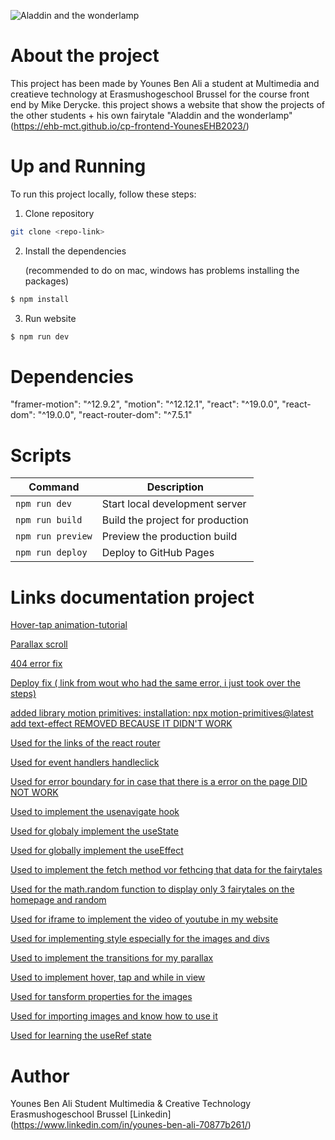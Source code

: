 ![Aladdin and the wonderlamp ](https://ehb-mct.github.io/cp-frontend-YounesEHB2023/BannerAladdin.png)

# About the project
This project has been made by Younes Ben Ali a student at Multimedia and creatieve technology at Erasmushogeschool Brussel for the course front end by Mike Derycke. this project shows a website that show the projects of the other students + his own fairytale "Aladdin and the wonderlamp"
(https://ehb-mct.github.io/cp-frontend-YounesEHB2023/)

# Up and Running
To run this project locally, follow these steps:
1. Clone repository
  ```sh
  git clone <repo-link>
```
2. Install the dependencies 

    (recommended to do on mac, windows has problems installing the packages)
  ```sh
  $ npm install
```
3. Run website
  ```sh
  $ npm run dev
```

# Dependencies
  "framer-motion": "^12.9.2",
  "motion": "^12.12.1",
  "react": "^19.0.0",
  "react-dom": "^19.0.0",
  "react-router-dom": "^7.5.1"

# Scripts

| Command           | Description                     |
|-------------------|---------------------------------|
| `npm run dev`     | Start local development server  |
| `npm run build`   | Build the project for production|
| `npm run preview` | Preview the production build    |
| `npm run deploy`  | Deploy to GitHub Pages          |





# Links documentation project

  [Hover-tap animation-tutorial](https://youtu.be/g601zycsPVA?si=U47nUWePjb-PrpC2)
  
  [Parallax scroll](https://youtu.be/29UWA-GdA7k?si=8sSdkuRg8xHQcCrG)
  
  [404 error fix](https://youtu.be/fuGu-Ponjf8?si=roF68vpLt3z-quAN)
  
  [Deploy fix ( link from wout who had the same error, i just took over the steps)](https://chatgpt.com/share/682b3eeb-8054-8003-ab2b-8ca273860191)
  
  [added library motion primitives: installation: npx motion-primitives@latest add text-effect REMOVED BECAUSE IT DIDN'T WORK](https://motion-primitives.com/docs/text-effect#text-effect-per-character)
  
  [Used for the links of the react router](https://api.reactrouter.com/v7/functions/react_router.Link.html)
  
  [Used for event handlers handleclick](https://react.dev/learn/responding-to-events)
  
  [Used for error boundary for in case that there is a error on the page DID NOT WORK](https://legacy.reactjs.org/docs/error-boundaries.html)
  
  [Used to implement the usenavigate hook](https://api.reactrouter.com/v7/functions/react_router.useNavigate.html)
  
  [Used for globaly implement the useState](https://react.dev/reference/react/useState)
  
  [Used for globally implement the useEffect](https://react.dev/reference/react/useEffect)
  
  [Used to implement the fetch method vor fethcing that data for the fairytales](https://developer.mozilla.org/en-US/docs/Web/API/Window/fetch)
  
  [Used for the math.random function to display only 3 fairytales on the homepage and random](https://developer.mozilla.org/en-US/docs/Web/JavaScript/Reference/Global_Objects/Math/random)
  
  [Used for iframe to implement the video of youtube in my website ](https://developer.mozilla.org/en-US/docs/Web/HTML/Reference/Elements/iframe)
  
  [Used for implementing style especially for the images and divs](https://legacy.reactjs.org/docs/dom-elements.html#style)
  
  [Used to implement the transitions for my parallax](https://motion.dev/docs/react-transitions)
  
  [Used to implement hover, tap and while in view ](https://motion.dev/docs/react-gestures)
  
  [Used for tansform properties for the images](https://developer.mozilla.org/en-US/docs/Web/CSS/transform)
  
  [Used for importing images and know how to use it](https://create-react-app.dev/docs/adding-images-fonts-and-files/)
  
  [Used for learning the useRef state](https://react.dev/reference/react/useRef)

# Author
Younes Ben Ali
Student Multimedia & Creative Technology
Erasmushogeschool Brussel
[Linkedin] (https://www.linkedin.com/in/younes-ben-ali-70877b261/)
